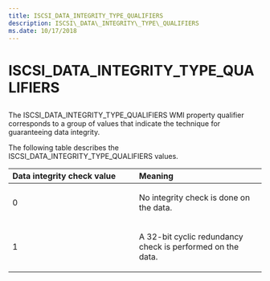 ```yaml
---
title: ISCSI_DATA_INTEGRITY_TYPE_QUALIFIERS
description: ISCSI\_DATA\_INTEGRITY\_TYPE\_QUALIFIERS
ms.date: 10/17/2018
---
```


# ISCSI\_DATA\_INTEGRITY\_TYPE\_QUALIFIERS


## <span id="ddk_iscsi_data_integrity_type_qualifiers_kr"></span><span id="DDK_ISCSI_DATA_INTEGRITY_TYPE_QUALIFIERS_KR"></span>


The ISCSI\_DATA\_INTEGRITY\_TYPE\_QUALIFIERS WMI property qualifier corresponds to a group of values that indicate the technique for guaranteeing data integrity.

The following table describes the ISCSI\_DATA\_INTEGRITY\_TYPE\_QUALIFIERS values.

<table>
<colgroup>
<col width="50%" />
<col width="50%" />
</colgroup>
<thead>
<tr class="header">
<th align="left">Data integrity check value</th>
<th align="left">Meaning</th>
</tr>
</thead>
<tbody>
<tr class="odd">
<td align="left"><p>0</p></td>
<td align="left"><p>No integrity check is done on the data.</p></td>
</tr>
<tr class="even">
<td align="left"><p>1</p></td>
<td align="left"><p>A 32-bit cyclic redundancy check is performed on the data.</p></td>
</tr>
</tbody>
</table>

 

 

 





